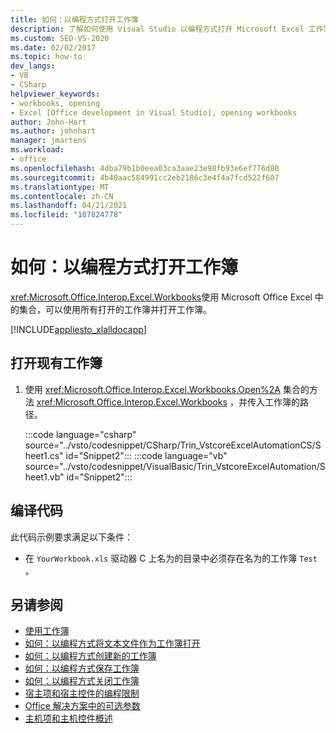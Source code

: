 ```yaml
---
title: 如何：以编程方式打开工作簿
description: 了解如何使用 Visual Studio 以编程方式打开 Microsoft Excel 工作簿或使用现有工作簿。
ms.custom: SEO-VS-2020
ms.date: 02/02/2017
ms.topic: how-to
dev_langs:
- VB
- CSharp
helpviewer_keywords:
- workbooks, opening
- Excel [Office development in Visual Studio], opening workbooks
author: John-Hart
ms.author: johnhart
manager: jmartens
ms.workload:
- office
ms.openlocfilehash: 4dba79b1b0eea03ca3aae23e98fb93e6ef776d80
ms.sourcegitcommit: 4b40aac584991cc2eb2186c3e4f4a7fcd522f607
ms.translationtype: MT
ms.contentlocale: zh-CN
ms.lasthandoff: 04/21/2021
ms.locfileid: "107824778"
---
```

# <a name="how-to-programmatically-open-workbooks"></a>如何：以编程方式打开工作簿
  <xref:Microsoft.Office.Interop.Excel.Workbooks>使用 Microsoft Office Excel 中的集合，可以使用所有打开的工作簿并打开工作簿。

 [!INCLUDE[appliesto_xlalldocapp](../vsto/includes/appliesto-xlalldocapp-md.md)]

## <a name="to-open-an-existing-workbook"></a>打开现有工作簿

1. 使用 <xref:Microsoft.Office.Interop.Excel.Workbooks.Open%2A> 集合的方法 <xref:Microsoft.Office.Interop.Excel.Workbooks> ，并传入工作簿的路径。

     :::code language="csharp" source="../vsto/codesnippet/CSharp/Trin_VstcoreExcelAutomationCS/Sheet1.cs" id="Snippet2":::
     :::code language="vb" source="../vsto/codesnippet/VisualBasic/Trin_VstcoreExcelAutomation/Sheet1.vb" id="Snippet2":::

## <a name="compile-the-code"></a>编译代码
 此代码示例要求满足以下条件：

- 在 `YourWorkbook.xls` 驱动器 C 上名为的目录中必须存在名为的工作簿 `Test` 。

## <a name="see-also"></a>另请参阅
- [使用工作簿](../vsto/working-with-workbooks.md)
- [如何：以编程方式将文本文件作为工作簿打开](../vsto/how-to-programmatically-open-text-files-as-workbooks.md)
- [如何：以编程方式创建新的工作簿](../vsto/how-to-programmatically-create-new-workbooks.md)
- [如何：以编程方式保存工作簿](../vsto/how-to-programmatically-save-workbooks.md)
- [如何：以编程方式关闭工作簿](../vsto/how-to-programmatically-close-workbooks.md)
- [宿主项和宿主控件的编程限制](../vsto/programmatic-limitations-of-host-items-and-host-controls.md)
- [Office 解决方案中的可选参数](../vsto/optional-parameters-in-office-solutions.md)
- [主机项和主机控件概述](../vsto/host-items-and-host-controls-overview.md)
